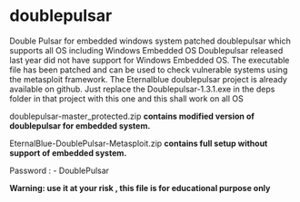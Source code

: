 # doublepulsar
Double Pulsar for embedded windows system 
patched doublepulsar which supports all OS including Windows Embedded OS Doublepulsar released last year did not have support for Windows Embedded OS. The executable file has been patched and can be used to check vulnerable systems using the metasploit framework.
The Eternalblue doublepulsar project is already available on github. Just replace the Doublepulsar-1.3.1.exe in the deps folder in that project with this one and this shall work on all OS


doublepulsar-master_protected.zip             <b> contains modified version of doublepulsar for embedded system.</b>

EternalBlue-DoublePulsar-Metasploit.zip      <b> contains full setup without support of embedded system.</b>


Password : - DoublePulsar



<b> Warning: use it at your risk , this file is for educational purpose only </b> 
